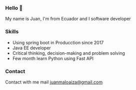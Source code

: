 ### Hello 👋
My name is Juan, I'm from Ecuador and I software developer

### Skills

* Using spring boot in Producction since 2017
* Java EE developer
* Critical thinking, decision-making and problem solving
* Few month learn Python using Fast API
<!--
**juanmaloaiza/juanmaloaiza** is a ✨ _special_ ✨ repository because its `README.md` (this file) appears on your GitHub profile.
Here are some ideas to get you started:

- 🔭 I’m currently working on CFN
- 🌱 I’m currently learning ...
- 👯 I’m looking to collaborate on ...
- 🤔 I’m looking for help with ...
- 💬 Ask me about developer
- 📫 How to reach me: ...
- 😄 Pronouns: ...
- ⚡ Fun fact: ...
-->
### Contact
Contact with me mail juanmaloaiza@gmail.com
